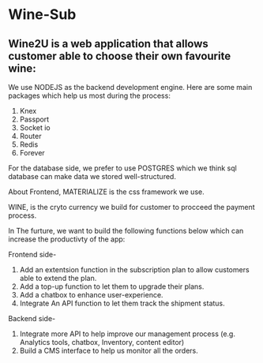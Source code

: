 # Wine-Sub

Wine2U is a web application that allows customer able to choose their own favourite wine:
- 


We use NODEJS as the backend development engine. Here are some main packages which help us most during the process:

1) Knex
2) Passport
3) Socket io
4) Router
5) Redis
6) Forever

For the database side, we prefer to use POSTGRES which we think sql database 
can make data we stored well-structured. 

About Frontend, MATERIALIZE is the css framework we use.

WINE, is the cryto currency we build for customer to procceed the payment process.

In The furture, we want to build the following functions below which can increase the productivty of the app:

Frontend side-
1) Add an extentsion function in the subscription plan to allow customers able to extend the plan.
2) Add a top-up function to let them to upgrade their plans.
3) Add a chatbox to enhance user-experience.
4) Integrate An API function to let them track the shipment status.

Backend side-
1) Integrate more API to help improve our management process (e.g. Analytics tools, chatbox, Inventory, content editor)
2) Build a CMS interface to help us monitor all the orders.
